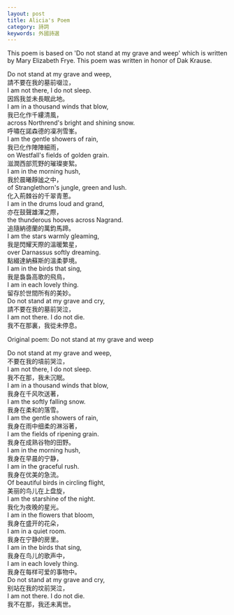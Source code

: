 ```yaml
---
layout: post
title: Alicia's Poem
category: 詩詞
keywords: 外國詩選
---
```



This poem is based on 'Do not stand at my grave and weep' which is written by Mary Elizabeth Frye. This poem was written in honor of Dak Krause.  

Do not stand at my grave and weep,  
請不要在我的墓前啜泣，  
I am not there, I do not sleep.  
因爲我並未長眠此地。  
I am in a thousand winds that blow,  
我已化作千縷清風，  
across Northrend's bright and shining snow.  
呼嘯在諾森德的凜冽雪峯。  
I am the gentle showers of rain,  
我已化作陣陣細雨，  
on Westfall's fields of golden grain.  
滋潤西部荒野的璀璨麥絮。	 
I am in the morning hush,  
我於晨曦靜謐之中，  
of Stranglethorn's jungle, green and lush.  
化入荊棘谷的千翠青蔥。  
I am in the drums loud and grand,  
亦在鼓聲雄渾之際，  
the thunderous hooves across Nagrand.  
追隨納德蘭的萬鈞馬蹄。  
I am the stars warmly gleaming,  
我是閃耀天際的溫暖繁星，  
over Darnassus softly dreaming.  
點綴達納蘇斯的溫柔夢境。  
I am in the birds that sing,  
我是裊裊高歌的飛鳥，  
I am in each lovely thing.  
留存於世間所有的美妙。  
Do not stand at my grave and cry,  
請不要在我的墓前哭泣，  
I am not there. I do not die.  
我不在那裏，我從未停息。  
	
Original poem: Do not stand at my grave and weep  

Do not stand at my grave and weep,  
不要在我的墳前哭泣，  
I am not there, I do not sleep.  
我不在那，我未沉眠。  
I am in a thousand winds that blow,  
我身在千风吹送著，  
I am the softly falling snow.  
我身在柔和的落雪。  
I am the gentle showers of rain,  
我身在雨中细柔的淋浴著，  
I am the fields of ripening grain.  
我身在成熟谷物的田野。  
I am in the morning hush,  
我身在早晨的宁静，  
I am in the graceful rush.  
我身在优美的急流。  
Of beautiful birds in circling flight,  
美丽的鸟儿在上盘旋，  
I am the starshine of the night.  
我化为夜晚的星光。  
I am in the flowers that bloom,  
我身在盛开的花朵，  
I am in a quiet room.  
我身在宁静的房里。  
I am in the birds that sing,  
我身在鸟儿的歌声中，  
I am in each lovely thing.  
我身在每样可爱的事物中。  
Do not stand at my grave and cry,  
别站在我的坟前哭泣，  
I am not there. I do not die.  
我不在那，我还未离世。  
	
